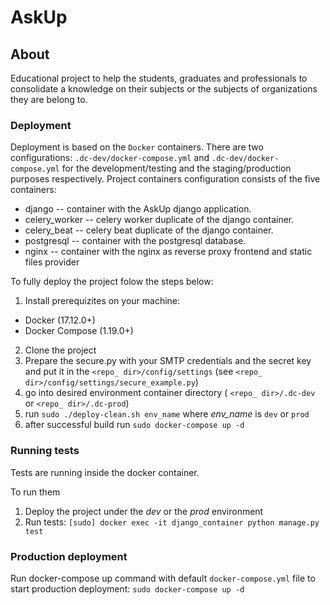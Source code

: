 # AskUp

## About

Educational project to help the students, graduates and professionals to consolidate a knowledge on their subjects or the subjects of organizations they are belong to.

### Deployment

Deployment is based on the `Docker` containers. There are two configurations:
`.dc-dev/docker-compose.yml` and `.dc-dev/docker-compose.yml` for the development/testing
and the staging/production purposes respectively.
Project containers configuration consists of the five containers:
- django -- container with the AskUp django application.
- celery_worker -- celery worker duplicate of the django container.
- celery_beat -- celery beat duplicate of the django container.
- postgresql -- container with the postgresql database.
- nginx -- container with the nginx as reverse proxy frontend and static files provider

To fully deploy the project folow the steps below:
1. Install prerequizites on your machine:
 - Docker (17.12.0+)
 - Docker Compose (1.19.0+)
2. Clone the project
3. Prepare the secure.py with your SMTP credentials and the secret key and put it in the `<repo_ dir>/config/settings` (see `<repo_ dir>/config/settings/secure_example.py`)
4. go into desired environment container directory ( `<repo_ dir>/.dc-dev` or `<repo_ dir>/.dc-prod`)
5. run `sudo ./deploy-clean.sh env_name` where *env_name* is `dev` or `prod`
6. after successful build run `sudo docker-compose up -d`


### Running tests

Tests are running inside the docker container.

To run them
1. Deploy the project under the *dev* or the *prod* environment
2. Run tests:
`[sudo] docker exec -it django_container python manage.py test`


### Production deployment

Run docker-compose up command with default `docker-compose.yml` file
to start production deployment:
`sudo docker-compose up -d`
